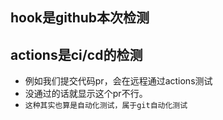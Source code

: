 ## hook是github本次检测
## actions是ci/cd的检测
* 例如我们提交代码pr，会在远程通过actions测试
* 没通过的话就显示这个pr不行。
* `这种其实也算是自动化测试，属于git自动化测试`
